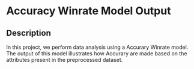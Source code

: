 #  Accuracy Winrate Model Output

## Description

In this project, we perform data analysis using a Accurary Winrate model. The output of this model illustrates how Accurary are made based on the attributes present in the preprocessed dataset.

